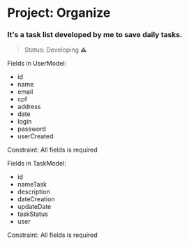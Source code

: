 # Project: Organize

### It's a task list developed by me to save daily tasks.

> Status: Developing ⚠️

Fields in UserModel:

+ id
+ name
+ email
+ cpf
+ address
+ date
+ login
+ password
+ userCreated

Constraint: All fields is required

Fields in TaskModel:

+ id
+ nameTask
+ description
+ dateCreation
+ updateDate
+ taskStatus
+ user

Constraint: All fields is required
